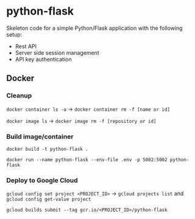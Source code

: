 # python-flask

Skeleton code for a simple Python/Flask application with the following setup:

* Rest API
* Server side session management
* API key authentication

## Docker

### Cleanup

``docker container ls -a`` -> ``docker container rm -f [name or id]``

``docker image ls`` -> ``docker image rm -f [repository or id]``

### Build image/container

``docker build -t python-flask .``

``docker run --name python-flask --env-file .env -p 5002:5002 python-flask``

### Deploy to Google Cloud

 ``gcloud config set project <PROJECT_ID>`` -> ``gcloud projects list`` and ``gcloud config get-value project``

``gcloud builds submit --tag gcr.io/<PROJECT_ID>/python-flask``
